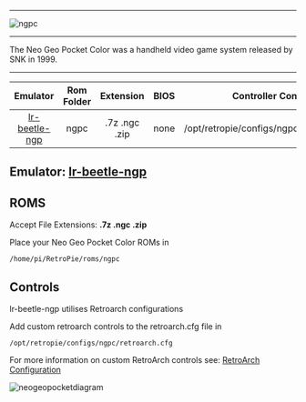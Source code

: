 ***
![ngpc](https://cloud.githubusercontent.com/assets/10035308/12213463/93536f40-b635-11e5-81ef-e30de2236d00.png)
***
The Neo Geo Pocket Color was a handheld video game system released by SNK in 1999.

***

| Emulator | Rom Folder | Extension | BIOS |  Controller Config |
| :---: | :---: | :---: | :---: | :---: |
| [lr-beetle-ngp](https://github.com/libretro/beetle-ngp-libretro.git) | ngpc  | .7z .ngc .zip | none | /opt/retropie/configs/ngpc/retroarch.cfg |

## Emulator: [lr-beetle-ngp](https://github.com/libretro/beetle-ngp-libretro.git)

## ROMS
Accept File Extensions: **.7z .ngc .zip**

Place your Neo Geo Pocket Color ROMs in
```
/home/pi/RetroPie/roms/ngpc
```
## Controls

lr-beetle-ngp utilises Retroarch configurations

Add custom retroarch controls to the retroarch.cfg file in
```shell
/opt/retropie/configs/ngpc/retroarch.cfg
```
For more information on custom RetroArch controls see: [RetroArch Configuration](RetroArch-Configuration)

![neogeopocketdiagram](https://cloud.githubusercontent.com/assets/10035308/8244887/0e06c54a-15e4-11e5-8f8f-28758d16c446.png)